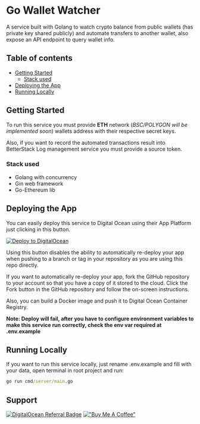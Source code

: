 # Go Wallet Watcher
A service built with Golang to watch crypto balance from public wallets (has private key shared publicly) and automate transfers to another wallet, also expose an API endpoint to query wallet info.

## Table of contents
* [Getting Started](#getting-started)
    * [Stack used](#stack-used)
* [Deploying the App](#deploying-the-app)
* [Running Locally](#running-locally)

## Getting Started
To run this service you must provide <b>ETH</b> network (<i>BSC/POLYGON will be implemented soon</i>) wallets address with their respective secret keys.

Also, if you want to record the automated transactions result into BetterStack Log management service you must provide a source token.  

### Stack used
* Golang with concurrency
* Gin web framework
* Go-Ethereum lib

## Deploying the App
You can easily deploy this service to Digital Ocean using their App Platform just clicking in this button.

[![Deploy to DigitalOcean](https://www.deploytodo.com/do-btn-white.svg)](https://cloud.digitalocean.com/apps/new?repo=https://github.com/ronilsonalves/go-wallet-watcher/tree/main&refcode=128ab6cf920e&utm_campaign=Referral_Invite&utm_medium=Referral_Program&utm_source=badge)

Using this button disables the ability to automatically re-deploy your app when pushing to a branch or tag in your repository as you are using this repo directly.

If you want to automatically re-deploy your app, fork the GitHub repository to your account so that you have a copy of it stored to the cloud. Click the Fork button in the GitHub repository and follow the on-screen instructions.

Also, you can build a Docker image and push it to Digital Ocean Container Registry.

<b>Note: Deploy will fail, after you have to configure environment variables to make this service run correctly, check the env var required at .env.example </b>

## Running Locally
If you want to run this service locally, just rename .env.example and fill with your data, open terminal in root project and run:

```cmd
go run cmd/server/main.go
```

## Support
[![DigitalOcean Referral Badge](https://web-platforms.sfo2.digitaloceanspaces.com/WWW/Badge%202.svg)](https://www.digitalocean.com/?refcode=128ab6cf920e&utm_campaign=Referral_Invite&utm_medium=Referral_Program&utm_source=badge)
[!["Buy Me A Coffee"](https://www.buymeacoffee.com/assets/img/custom_images/orange_img.png)](https://www.buymeacoffee.com/gbraad)